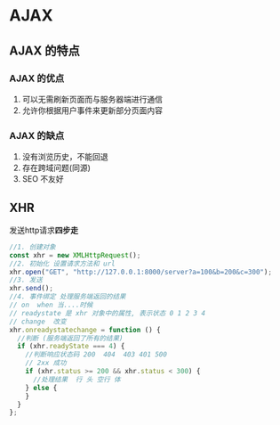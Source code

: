 # AJAX

## AJAX 的特点

### AJAX 的优点

1. 可以无需刷新页面而与服务器端进行通信
2. 允许你根据用户事件来更新部分页面内容

### AJAX 的缺点

1. 没有浏览历史，不能回退
2. 存在跨域问题(同源)
3. SEO 不友好

## XHR
发送http请求**四步走**
```js
//1. 创建对象
const xhr = new XMLHttpRequest();
//2. 初始化 设置请求方法和 url
xhr.open("GET", "http://127.0.0.1:8000/server?a=100&b=200&c=300");
//3. 发送
xhr.send();
//4. 事件绑定 处理服务端返回的结果
// on  when 当....时候
// readystate 是 xhr 对象中的属性, 表示状态 0 1 2 3 4
// change  改变
xhr.onreadystatechange = function () {
  //判断 (服务端返回了所有的结果)
  if (xhr.readyState === 4) {
    //判断响应状态码 200  404  403 401 500
    // 2xx 成功
    if (xhr.status >= 200 && xhr.status < 300) {
      //处理结果  行 头 空行 体
    } else {
    }
  }
};
```
